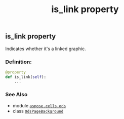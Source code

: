 ﻿---
title: is_link property
second_title: Aspose.Cells for Python via .NET API References
description: 
type: docs
weight: 70
url: /aspose.cells.ods/odspagebackground/is_link/
is_root: false
---

## is_link property


Indicates whether it's a linked graphic.
### Definition:
```python
@property
def is_link(self):
    ...
```

### See Also
* module [`aspose.cells.ods`](../../)
* class [`OdsPageBackground`](/cells/python-net/aspose.cells.ods/odspagebackground)
